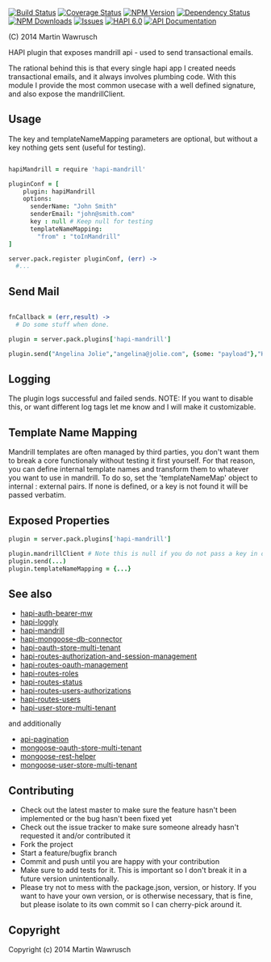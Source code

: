 [![Build Status](https://travis-ci.org/codedoctor/hapi-mandrill.svg?branch=master)](https://travis-ci.org/codedoctor/hapi-mandrill)
[![Coverage Status](https://img.shields.io/coveralls/codedoctor/hapi-mandrill.svg)](https://coveralls.io/r/codedoctor/hapi-mandrill)
[![NPM Version](http://img.shields.io/npm/v/hapi-mandrill.svg)](https://www.npmjs.org/package/hapi-mandrill)
[![Dependency Status](https://gemnasium.com/codedoctor/hapi-mandrill.svg)](https://gemnasium.com/codedoctor/hapi-mandrill)
[![NPM Downloads](http://img.shields.io/npm/dm/hapi-mandrill.svg)](https://www.npmjs.org/package/hapi-mandrill)
[![Issues](http://img.shields.io/github/issues/codedoctor/hapi-mandrill.svg)](https://github.com/codedoctor/hapi-mandrill/issues)
[![HAPI 6.0](http://img.shields.io/badge/hapi-6.0-blue.svg)](http://hapijs.com)
[![API Documentation](http://img.shields.io/badge/API-Documentation-ff69b4.svg)](http://coffeedoc.info/github/codedoctor/hapi-mandrill)

(C) 2014 Martin Wawrusch

HAPI plugin that exposes mandrill api - used to send transactional emails.

The rational behind this is that every single hapi app I created needs transactional emails,
and it always involves plumbing code. With this module I provide the most common usecase with
a well defined signature, and also expose the mandrillClient.

## Usage
The key and templateNameMapping parameters are optional, but without a key nothing gets sent (useful for testing).

```Coffeescript

hapiMandrill = require 'hapi-mandrill'

pluginConf = [
    plugin: hapiMandrill
    options:
      senderName: "John Smith"
      senderEmail: "john@smith.com"
      key : null # Keep null for testing
      templateNameMapping: 
        "from" : "toInMandrill"
]

server.pack.register pluginConf, (err) ->
  #...

```

## Send Mail
```Coffeescript

fnCallback = (err,result) ->
  # Do some stuff when done.

plugin = server.pack.plugins['hapi-mandrill']

plugin.send("Angelina Jolie","angelina@jolie.com", {some: "payload"},"Hello Angelina","angelina-template", fnCallback)

```

## Logging
The plugin logs successful and failed sends. NOTE: If you want to disable this, or want different log tags let me know and I will make it customizable.

## Template Name Mapping
Mandrill templates are often managed by third parties, you don't want them to break a core functionaly without testing it first yourself. For that reason, you can define internal template names and transform them to whatever you want to use in mandrill. 
To do so, set the 'templateNameMap' object to internal : external pairs. If none is defined, or a
key is not found it will be passed verbatim.

## Exposed Properties
```Coffeescript
plugin = server.pack.plugins['hapi-mandrill']

plugin.mandrillClient # Note this is null if you do not pass a key in options
plugin.send(...)
plugin.templateNameMapping = {...}

```

## See also

* [hapi-auth-bearer-mw](https://github.com/codedoctor/hapi-auth-bearer-mw)
* [hapi-loggly](https://github.com/codedoctor/hapi-loggly)
* [hapi-mandrill](https://github.com/codedoctor/hapi-mandrill)
* [hapi-mongoose-db-connector](https://github.com/codedoctor/hapi-mongoose-db-connector)
* [hapi-oauth-store-multi-tenant](https://github.com/codedoctor/hapi-oauth-store-multi-tenant)
* [hapi-routes-authorization-and-session-management](https://github.com/codedoctor/hapi-routes-authorization-and-session-management)
* [hapi-routes-oauth-management](https://github.com/codedoctor/hapi-routes-oauth-management)
* [hapi-routes-roles](https://github.com/codedoctor/hapi-routes-roles)
* [hapi-routes-status](https://github.com/codedoctor/hapi-routes-status)
* [hapi-routes-users-authorizations](https://github.com/codedoctor/hapi-routes-users-authorizations)
* [hapi-routes-users](https://github.com/codedoctor/hapi-routes-users)
* [hapi-user-store-multi-tenant](https://github.com/codedoctor/hapi-user-store-multi-tenant)

and additionally

* [api-pagination](https://github.com/codedoctor/api-pagination)
* [mongoose-oauth-store-multi-tenant](https://github.com/codedoctor/mongoose-oauth-store-multi-tenant)
* [mongoose-rest-helper](https://github.com/codedoctor/mongoose-rest-helper)
* [mongoose-user-store-multi-tenant](https://github.com/codedoctor/mongoose-user-store-multi-tenant)


## Contributing
 
* Check out the latest master to make sure the feature hasn't been implemented or the bug hasn't been fixed yet
* Check out the issue tracker to make sure someone already hasn't requested it and/or contributed it
* Fork the project
* Start a feature/bugfix branch
* Commit and push until you are happy with your contribution
* Make sure to add tests for it. This is important so I don't break it in a future version unintentionally.
* Please try not to mess with the package.json, version, or history. If you want to have your own version, or is otherwise necessary, that is fine, but please isolate to its own commit so I can cherry-pick around it.

## Copyright

Copyright (c) 2014 Martin Wawrusch 

